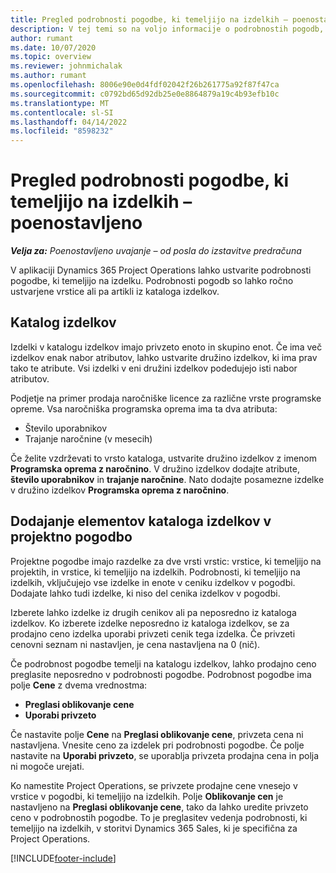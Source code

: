 ```yaml
---
title: Pregled podrobnosti pogodbe, ki temeljijo na izdelkih – poenostavljeno
description: V tej temi so na voljo informacije o podrobnostih pogodb, ki temeljijo na izdelkih.
author: rumant
ms.date: 10/07/2020
ms.topic: overview
ms.reviewer: johnmichalak
ms.author: rumant
ms.openlocfilehash: 8006e90e0d4fdf02042f26b261775a92f87f47ca
ms.sourcegitcommit: c0792bd65d92db25e0e8864879a19c4b93efb10c
ms.translationtype: MT
ms.contentlocale: sl-SI
ms.lasthandoff: 04/14/2022
ms.locfileid: "8598232"
---
```

# <a name="product-based-contract-lines-overview---lite"></a>Pregled podrobnosti pogodbe, ki temeljijo na izdelkih – poenostavljeno

_**Velja za:** Poenostavljeno uvajanje – od posla do izstavitve predračuna_

V aplikaciji Dynamics 365 Project Operations lahko ustvarite podrobnosti pogodbe, ki temeljijo na izdelku. Podrobnosti pogodb so lahko ročno ustvarjene vrstice ali pa artikli iz kataloga izdelkov.

## <a name="product-catalog"></a>Katalog izdelkov

Izdelki v katalogu izdelkov imajo privzeto enoto in skupino enot. Če ima več izdelkov enak nabor atributov, lahko ustvarite družino izdelkov, ki ima prav tako te atribute. Vsi izdelki v eni družini izdelkov podedujejo isti nabor atributov.

Podjetje na primer prodaja naročniške licence za različne vrste programske opreme. Vsa naročniška programska oprema ima ta dva atributa:

- Število uporabnikov
- Trajanje naročnine (v mesecih)

Če želite vzdrževati to vrsto kataloga, ustvarite družino izdelkov z imenom **Programska oprema z naročnino**. V družino izdelkov dodajte atribute, **število uporabnikov** in **trajanje naročnine**. Nato dodajte posamezne izdelke v družino izdelkov **Programska oprema z naročnino**.

## <a name="add-product-catalog-items-to-a-project-contract"></a>Dodajanje elementov kataloga izdelkov v projektno pogodbo

Projektne pogodbe imajo razdelke za dve vrsti vrstic: vrstice, ki temeljijo na projektih, in vrstice, ki temeljijo na izdelkih. Podrobnosti, ki temeljijo na izdelkih, vključujejo vse izdelke in enote v ceniku izdelkov v pogodbi. Dodajate lahko tudi izdelke, ki niso del cenika izdelkov v pogodbi.

Izberete lahko izdelke iz drugih cenikov ali pa neposredno iz kataloga izdelkov. Ko izberete izdelke neposredno iz kataloga izdelkov, se za prodajno ceno izdelka uporabi privzeti cenik tega izdelka. Če privzeti cenovni seznam ni nastavljen, je cena nastavljena na 0 (nič).

Če podrobnost pogodbe temelji na katalogu izdelkov, lahko prodajno ceno preglasite neposredno v podrobnosti pogodbe. Podrobnost pogodbe ima polje **Cene** z dvema vrednostma:

- **Preglasi oblikovanje cene**
- **Uporabi privzeto**

Če nastavite polje **Cene** na **Preglasi oblikovanje cene**, privzeta cena ni nastavljena. Vnesite ceno za izdelek pri podrobnosti pogodbe. Če polje nastavite na **Uporabi privzeto**, se uporablja privzeta prodajna cena in polja ni mogoče urejati.

Ko namestite Project Operations, se privzete prodajne cene vnesejo v vrstice v pogodbi, ki temeljijo na izdelkih. Polje **Oblikovanje cen** je nastavljeno na **Preglasi oblikovanje cene**, tako da lahko uredite privzeto ceno v podrobnostih pogodbe. To je preglasitev vedenja podrobnosti, ki temeljijo na izdelkih, v storitvi Dynamics 365 Sales, ki je specifična za Project Operations.


[!INCLUDE[footer-include](../../includes/footer-banner.md)]